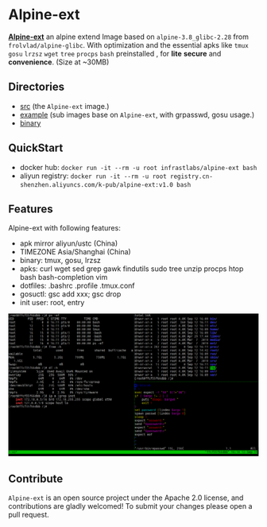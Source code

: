# Alpine-ext

 **[Alpine-ext](https://hub.docker.com/r/infrastlabs/alpine-ext)** an alpine extend Image based on `alpine-3.8_glibc-2.28` from `frolvlad/alpine-glibc`. With optimization and the essential apks like `tmux` `gosu` `lrzsz` `wget` `tree` `procps` `bash` preinstalled , for **lite** **secure** and **convenience**. (Size at ~30MB)


## Directories

* [src](docs/README.md) (the `Alpine-ext` image.)
* [example](docs/example.md) (sub images base on `Alpine-ext`, with grpasswd, gosu usage.)
* [binary](docs/binary.md)

## QuickStart

- docker hub: `docker run -it --rm -u root infrastlabs/alpine-ext bash`
- aliyun registry: `docker run -it --rm -u root registry.cn-shenzhen.aliyuncs.com/k-pub/alpine-ext:v1.0 bash`

## Features

Alpine-ext with following features:

* apk mirror aliyun/ustc (China)
* TIMEZONE Asia/Shanghai (China)
* binary: tmux, gosu, lrzsz
* apks: curl wget sed grep gawk findutils sudo tree unzip procps htop bash bash-completion vim
* dotfiles: .bashrc .profile .tmux.conf
* gosuctl: gsc add xxx; gsc drop
* init user: root, entry

![tmux-preview](docs/img-apine-ext-tmux.png)

## Contribute

`Alpine-ext` is an open source project under the Apache 2.0 license, and contributions are gladly welcomed!
To submit your changes please open a pull request.
